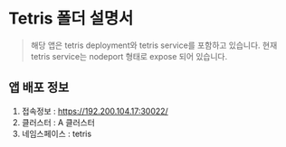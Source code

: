 Tetris 폴더  설명서
======================

> 해당 앱은 tetris deployment와 tetris service를  포함하고  있습니다.
> 현재 tetris service는 nodeport 형태로  expose 되어  있습니다.

## 앱 배포  정보 
  1. 접속정보 :  https://192.200.104.17:30022/
  2. 클러스터  : A  클러스터
  2. 네임스페이스  : tetris
  
